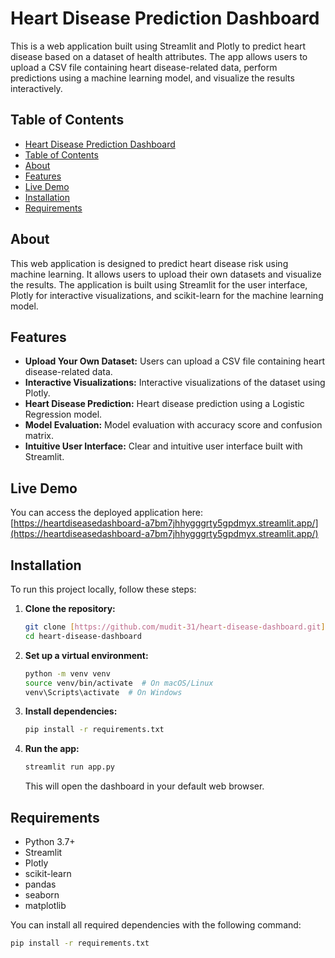 # Heart Disease Prediction Dashboard

This is a web application built using Streamlit and Plotly to predict heart disease based on a dataset of health attributes. The app allows users to upload a CSV file containing heart disease-related data, perform predictions using a machine learning model, and visualize the results interactively.

## Table of Contents

-   [Heart Disease Prediction Dashboard](#heart-disease-prediction-dashboard)
-   [Table of Contents](#table-of-contents)
-   [About](#about)
-   [Features](#features)
-   [Live Demo](#live-demo)
-   [Installation](#installation)
-   [Requirements](#requirements)

## About

This web application is designed to predict heart disease risk using machine learning. It allows users to upload their own datasets and visualize the results. The application is built using Streamlit for the user interface, Plotly for interactive visualizations, and scikit-learn for the machine learning model.

## Features

-   **Upload Your Own Dataset:** Users can upload a CSV file containing heart disease-related data.
-   **Interactive Visualizations:** Interactive visualizations of the dataset using Plotly.
-   **Heart Disease Prediction:** Heart disease prediction using a Logistic Regression model.
-   **Model Evaluation:** Model evaluation with accuracy score and confusion matrix.
-   **Intuitive User Interface:** Clear and intuitive user interface built with Streamlit.

## Live Demo

You can access the deployed application here: [https://heartdiseasedashboard-a7bm7jhhygggrty5gpdmyx.streamlit.app/](https://heartdiseasedashboard-a7bm7jhhygggrty5gpdmyx.streamlit.app/)

## Installation

To run this project locally, follow these steps:

1.  **Clone the repository:**

    ```bash
    git clone [https://github.com/mudit-31/heart-disease-dashboard.git](https://github.com/mudit-31/heart-disease-dashboard.git)
    cd heart-disease-dashboard
    ```

2.  **Set up a virtual environment:**

    ```bash
    python -m venv venv
    source venv/bin/activate  # On macOS/Linux
    venv\Scripts\activate  # On Windows
    ```

3.  **Install dependencies:**

    ```bash
    pip install -r requirements.txt
    ```

4.  **Run the app:**

    ```bash
    streamlit run app.py
    ```

    This will open the dashboard in your default web browser.

## Requirements

-   Python 3.7+
-   Streamlit
-   Plotly
-   scikit-learn
-   pandas
-   seaborn
-   matplotlib

You can install all required dependencies with the following command:

```bash
pip install -r requirements.txt